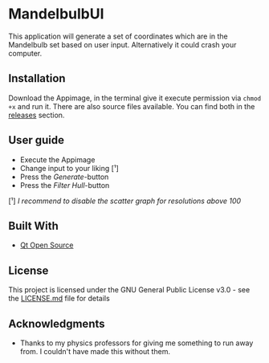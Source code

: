 # MandelbulbUI

This application will generate a set of coordinates which are in the Mandelbulb set based on user input. Alternatively it could crash your computer.

## Installation

Download the Appimage, in the terminal give it execute permission via `chmod +x` and run it. There are also source files available. You can find both in the [releases](https://github.com/EVARATE/MandelbulbUI_V2/releases) section.

## User guide
* Execute the Appimage
* Change input to your liking [¹]
* Press the *Generate*-button
* Press the *Filter Hull*-button

[¹] *I recommend to disable the scatter graph for resolutions above 100*

## Built With

* [Qt Open Source](https://www.qt.io/)

## License

This project is licensed under the GNU General Public License v3.0 - see the [LICENSE.md](LICENSE.md) file for details

## Acknowledgments

* Thanks to my physics professors for giving me something to run away from. I couldn't have made this without them.
